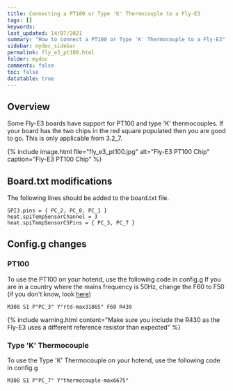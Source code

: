 ```yaml
---
title: Connecting a PT100 or Type 'K' Thermocouple to a Fly-E3
tags: []
keywords: 
last_updated: 14/07/2021
summary: "How to connect a PT100 or Type 'K' Thermocouple to a Fly-E3"
sidebar: mydoc_sidebar
permalink: fly_e3_pt100.html
folder: mydoc
comments: false
toc: false
datatable: true
---
```


## Overview

Some Fly-E3 boards have support for PT100 and type 'K' thermocouples. If your board has the two chips in the red square populated then you are good to go.  This is only applicable from 3.2_7.  

{% include image.html file="fly_e3_pt100.jpg" alt="Fly-E3 PT100 Chip" caption="Fly-E3 PT100 Chip" %}

## Board.txt modifications

The following lines should be added to the board.txt file.

```text
SPI3.pins = { PC_2, PC_0, PC_1 }
heat.spiTempSensorChannel = 3
heat.spiTempSensorCSPins = { PC_3, PC_7 }
```

## Config.g changes

### PT100

To use the PT100 on your hotend, use the following code in config.g
If you are in a country where the mains frequency is 50Hz, change the F60 to F50 (if you don't know, look [here](https://www.oaktreeproducts.com/img/product/description/List%20of%20Worldwide%20AC%20Voltages.pdf))

```text
M308 S1 P"PC_3" Y"rtd-max31865" F60 R430
```

{% include warning.html content="Make sure you include the R430 as the Fly-E3 uses a different reference resistor than expected" %}

### Type 'K' Thermocouple

To use the Type 'K' Thermocouple on your hotend, use the following code in config.g

```text
M308 S1 P"PC_7" Y"thermocouple-max6675"
```
